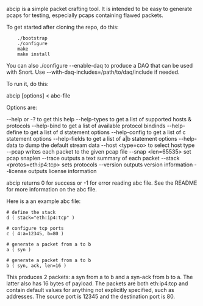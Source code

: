 abcip is a simple packet crafting tool.  It is intended to be easy to generate
pcaps for testing, especially pcaps containing flawed packets.

To get started after cloning the repo, do this:

````
    ./bootstrap
    ./configure
    make
    make install
````

You can also ./configure --enable-daq to produce a DAQ that can be used with
Snort.  Use --with-daq-includes=/path/to/daq/include if needed.

To run it, do this:

abcip [options] < abc-file

Options are:

  --help or -? to get this help
  --help-types to get a list of supported hosts & protocols
  --help-bind to get a list of available protocol bindinds
  --help-define to get a list of d statement options
  --help-config to get a list of c statement options
  --help-fields to get a list of a|b statement options
  --help-data to dump the default stream data
  --host <type=co> to select host type
  --pcap <file> writes each packet to the given pcap file
  --snap <len=65535> set pcap snaplen
  --trace outputs a text summary of each packet
  --stack <protos=eth:ip4:tcp> sets protocols
  --version outputs version information
  --license outputs license information

abcip returns 0 for success or -1 for error reading abc file.
See the README for more information on the abc file.

Here is a an example abc file:

````
# define the stack
d ( stack="eth:ip4:tcp" )

# configure tcp ports
c ( 4:a=12345, b=80 )

# generate a packet from a to b
a ( syn )

# generate a packet from a to b
b ( syn, ack, len=16 )
````

This produces 2 packets: a syn from a to b and a syn-ack from b to a.  The
latter also has 16 bytes of payload.  The packets are both eth:ip4:tcp and
contain default values for anything not explicitly specified, such as
addresses.  The source port is 12345 and the destination port is 80.

